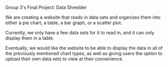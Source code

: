 Group 3's Final Project: Data Shredder

We are creating a website that reads in data sets and organizes them into either a pie chart, a table, a bar graph, or a scatter plot. 

Currently, we only have a few data sets for it to read in, and it can only display them in a table. 

Eventually, we would like the website to be able to display the data in all of the previously mentioned chart types, as well as giving users the option to upload their own data sets to view at their convenience. 
